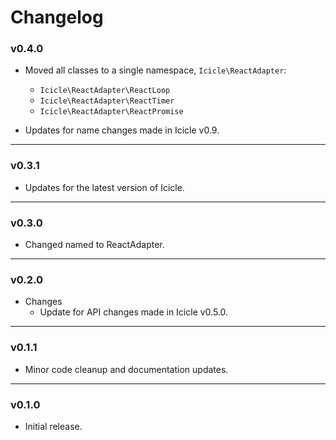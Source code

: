 # Changelog


### v0.4.0

- Moved all classes to a single namespace, `Icicle\ReactAdapter`:
    - `Icicle\ReactAdapter\ReactLoop`
    - `Icicle\ReactAdapter\ReactTimer`
    - `Icicle\ReactAdapter\ReactPromise`

- Updates for name changes made in Icicle v0.9.

---

### v0.3.1

- Updates for the latest version of Icicle.

---

### v0.3.0

- Changed named to ReactAdapter.

---

### v0.2.0

- Changes
    - Update for API changes made in Icicle v0.5.0.
 
---

### v0.1.1

- Minor code cleanup and documentation updates.

---

### v0.1.0

- Initial release.
